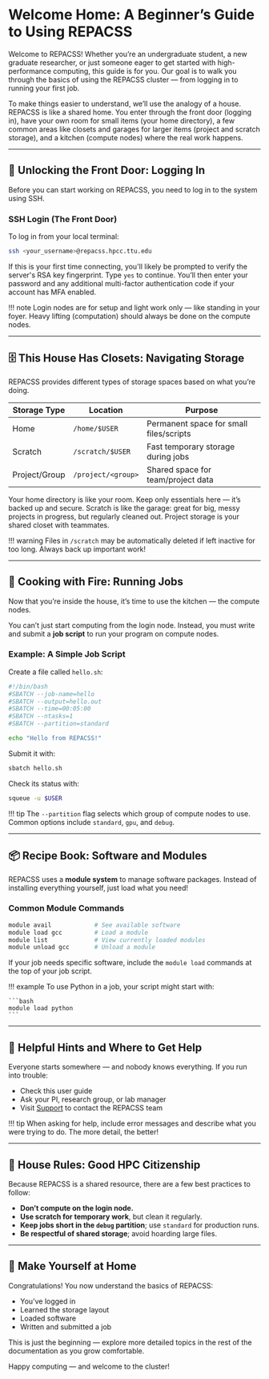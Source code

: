 # Welcome Home: A Beginner’s Guide to Using REPACSS

Welcome to REPACSS! Whether you’re an undergraduate student, a new graduate researcher, or just someone eager to get started with high-performance computing, this guide is for you. Our goal is to walk you through the basics of using the REPACSS cluster — from logging in to running your first job.

To make things easier to understand, we’ll use the analogy of a house. REPACSS is like a shared home. You enter through the front door (logging in), have your own room for small items (your home directory), a few common areas like closets and garages for larger items (project and scratch storage), and a kitchen (compute nodes) where the real work happens.

---

## 🔑 Unlocking the Front Door: Logging In

Before you can start working on REPACSS, you need to log in to the system using SSH.

### SSH Login (The Front Door)

To log in from your local terminal:

```bash
ssh <your_username>@repacss.hpcc.ttu.edu
```

If this is your first time connecting, you'll likely be prompted to verify the server's RSA key fingerprint. Type `yes` to continue. You’ll then enter your password and any additional multi-factor authentication code if your account has MFA enabled.

!!! note 
    Login nodes are for setup and light work only — like standing in your foyer. Heavy lifting (computation) should always be done on the compute nodes.

---

## 🗄 This House Has Closets: Navigating Storage

REPACSS provides different types of storage spaces based on what you’re doing.

| Storage Type  | Location              | Purpose                                |
|---------------|-----------------------|----------------------------------------|
| Home          | `/home/$USER`         | Permanent space for small files/scripts |
| Scratch       | `/scratch/$USER`      | Fast temporary storage during jobs     |
| Project/Group | `/project/<group>`    | Shared space for team/project data     |

Your home directory is like your room. Keep only essentials here — it’s backed up and secure. Scratch is like the garage: great for big, messy projects in progress, but regularly cleaned out. Project storage is your shared closet with teammates.

!!! warning
    Files in `/scratch` may be automatically deleted if left inactive for too long. Always back up important work!

---

## 🍳 Cooking with Fire: Running Jobs

Now that you’re inside the house, it’s time to use the kitchen — the compute nodes.

You can’t just start computing from the login node. Instead, you must write and submit a **job script** to run your program on compute nodes.

### Example: A Simple Job Script

Create a file called `hello.sh`:

```bash
#!/bin/bash
#SBATCH --job-name=hello
#SBATCH --output=hello.out
#SBATCH --time=00:05:00
#SBATCH --ntasks=1
#SBATCH --partition=standard

echo "Hello from REPACSS!"
```

Submit it with:

```bash
sbatch hello.sh
```

Check its status with:

```bash
squeue -u $USER
```

!!! tip
    The `--partition` flag selects which group of compute nodes to use. Common options include `standard`, `gpu`, and `debug`.

---

## 📦 Recipe Book: Software and Modules

REPACSS uses a **module system** to manage software packages. Instead of installing everything yourself, just load what you need!

### Common Module Commands

```bash
module avail            # See available software
module load gcc         # Load a module
module list             # View currently loaded modules
module unload gcc       # Unload a module
```

If your job needs specific software, include the `module load` commands at the top of your job script.

!!! example
    To use Python in a job, your script might start with:

    ```bash
    module load python
    ```

---

## 🧠 Helpful Hints and Where to Get Help

Everyone starts somewhere — and nobody knows everything. If you run into trouble:

- Check this user guide
- Ask your PI, research group, or lab manager
- Visit [Support](support.md) to contact the REPACSS team

!!! tip
    When asking for help, include error messages and describe what you were trying to do. The more detail, the better!

---

## 🧹 House Rules: Good HPC Citizenship

Because REPACSS is a shared resource, there are a few best practices to follow:

- **Don’t compute on the login node.**
- **Use scratch for temporary work**, but clean it regularly.
- **Keep jobs short in the `debug` partition**; use `standard` for production runs.
- **Be respectful of shared storage**; avoid hoarding large files.

---

## 🏁 Make Yourself at Home

Congratulations! You now understand the basics of REPACSS:

- You’ve logged in
- Learned the storage layout
- Loaded software
- Written and submitted a job

This is just the beginning — explore more detailed topics in the rest of the documentation as you grow comfortable.

Happy computing — and welcome to the cluster!
